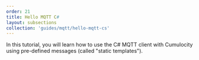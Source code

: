 ```yaml
---
order: 21
title: Hello MQTT C#
layout: subsections
collection: 'guides/mqtt/hello-mqtt-cs'
---
```


In this tutorial, you will learn how to use the C# MQTT client with Cumulocity using pre-defined messages (called "static templates").